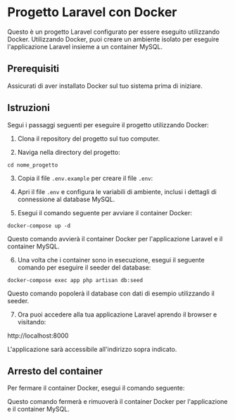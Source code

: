 # Progetto Laravel con Docker

Questo è un progetto Laravel configurato per essere eseguito utilizzando Docker. Utilizzando Docker, puoi creare un ambiente isolato per eseguire l'applicazione Laravel insieme a un container MySQL.

## Prerequisiti

Assicurati di aver installato Docker sul tuo sistema prima di iniziare.

## Istruzioni

Segui i passaggi seguenti per eseguire il progetto utilizzando Docker:

1. Clona il repository del progetto sul tuo computer.

2. Naviga nella directory del progetto:

```
cd nome_progetto
```

3. Copia il file `.env.example` per creare il file `.env`:

4. Apri il file `.env` e configura le variabili di ambiente, inclusi i dettagli di connessione al database MySQL.

5. Esegui il comando seguente per avviare il container Docker:

```
docker-compose up -d
```

Questo comando avvierà il container Docker per l'applicazione Laravel e il container MySQL.

6. Una volta che i container sono in esecuzione, esegui il seguente comando per eseguire il seeder del database:

```
docker-compose exec app php artisan db:seed
```

Questo comando popolerà il database con dati di esempio utilizzando il seeder.

7. Ora puoi accedere alla tua applicazione Laravel aprendo il browser e visitando:

http://localhost:8000

L'applicazione sarà accessibile all'indirizzo sopra indicato.

## Arresto del container

Per fermare il container Docker, esegui il comando seguente:

Questo comando fermerà e rimuoverà il container Docker per l'applicazione e il container MySQL.
